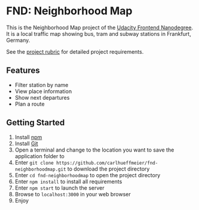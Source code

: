 # FND: Neighborhood Map

This is the Neighborhood Map project of the [Udacity Frontend Nanodegree](
https://www.udacity.com/course/front-end-web-developer-nanodegree--nd001).
It is a local traffic map showing bus, tram and subway stations in Frankfurt, Germany.

See the [project rubric](https://review.udacity.com/#!/rubrics/17/view) for detailed project requirements.

## Features
- Filter station by name
- View place information
- Show next departures
- Plan a route

## Getting Started
1. Install [npm](https://www.npmjs.com/get-npm)
2. Install [Git](https://git-scm.com/downloads)
3. Open a terminal and change to the location you want to save the application folder to
4. Enter `git clone https://github.com/carlhueffmeier/fnd-neighborhoodmap.git` to download the project directory
5. Enter `cd fnd-neighborhoodmap` to open the project directory
6. Enter `npm install` to install all requirements
8. Enter `npm start` to launch the server
9. Browse to `localhost:3000` in your web browser
10. Enjoy
